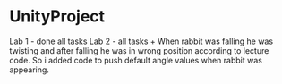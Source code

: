 # UnityProject

Lab 1 - done all tasks
Lab 2 - all tasks + When rabbit was falling he was twisting and after falling he was in wrong position according to lecture code.
So i added code to push default angle values when rabbit was appearing.
